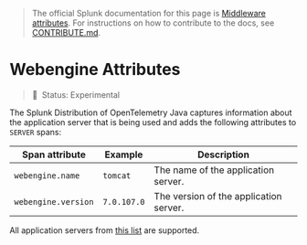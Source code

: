 > The official Splunk documentation for this page is [Middleware attributes](https://docs.splunk.com/Observability/gdi/get-data-in/application/java/configuration/java-otel-metrics-attributes.html#middleware-attributes-java-otel). For instructions on how to contribute to the docs, see [CONTRIBUTE.md](../CONTRIBUTE.md).

# Webengine Attributes

> :construction: &nbsp;Status: Experimental

The Splunk Distribution of OpenTelemetry Java captures information about the application server that is being used and
adds the following attributes to `SERVER` spans:

| Span attribute       | Example     | Description |
| -------------------- | ----------- | ----------- |
| `webengine.name`    | `tomcat`    | The name of the application server.
| `webengine.version` | `7.0.107.0` | The version of the application server.

All application servers
from [this list](https://github.com/open-telemetry/opentelemetry-java-instrumentation/blob/main/docs/supported-libraries.md#application-servers)
are supported.
